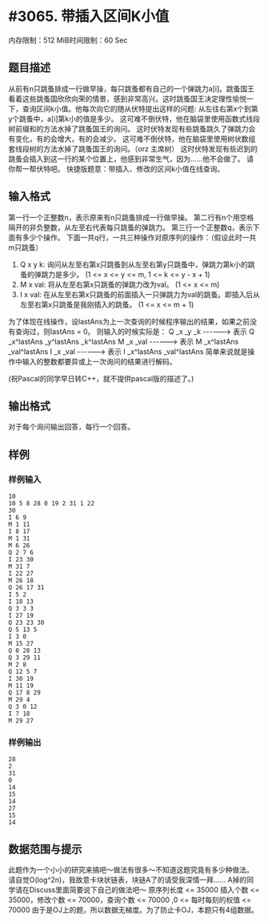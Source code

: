 # #3065. 带插入区间K小值

内存限制：512 MiB时间限制：60 Sec

## 题目描述

从前有n只跳蚤排成一行做早操，每只跳蚤都有自己的一个弹跳力a[i]。跳蚤国王看着这些跳蚤国欣欣向荣的情景，感到非常高兴。这时跳蚤国王决定理性愉悦一下，查询区间k小值。他每次向它的随从伏特提出这样的问题: 从左往右第x个到第y个跳蚤中，a[i]第k小的值是多少。
这可难不倒伏特，他在脑袋里使用函数式线段树前缀和的方法水掉了跳蚤国王的询问。
这时伏特发现有些跳蚤跳久了弹跳力会有变化，有的会增大，有的会减少。
这可难不倒伏特，他在脑袋里使用树状数组套线段树的方法水掉了跳蚤国王的询问。（orz 主席树）
这时伏特发现有些迟到的跳蚤会插入到这一行的某个位置上，他感到非常生气，因为&hellip;&hellip;他不会做了。
请你帮一帮伏特吧。
快捷版题意：带插入、修改的区间k小值在线查询。

## 输入格式

第一行一个正整数n，表示原来有n只跳蚤排成一行做早操。
第二行有n个用空格隔开的非负整数，从左至右代表每只跳蚤的弹跳力。
第三行一个正整数q，表示下面有多少个操作。
下面一共q行，一共三种操作对原序列的操作：（假设此时一共m只跳蚤）
1. Q x y k: 询问从左至右第x只跳蚤到从左至右第y只跳蚤中，弹跳力第k小的跳蚤的弹跳力是多少。
    (1 <= x <= y <= m, 1 <= k <= y - x + 1)
2. M x val: 将从左至右第x只跳蚤的弹跳力改为val。
    (1 <= x <= m)
3. I x val: 在从左至右第x只跳蚤的前面插入一只弹跳力为val的跳蚤。即插入后从左至右第x只跳蚤是我刚插入的跳蚤。
    (1 <= x <= m + 1)

为了体现在线操作，设lastAns为上一次查询的时候程序输出的结果，如果之前没有查询过，则lastAns = 0。
则输入的时候实际是：
Q _x _y _k ------> 表示 Q _x^lastAns _y^lastAns _k^lastAns
M _x _val  ------> 表示 M _x^lastAns _val^lastAns
I _x _val  ------> 表示 I _x^lastAns _val^lastAns
简单来说就是操作中输入的整数都要异或上一次询问的结果进行解码。

(祝Pascal的同学早日转C++，就不提供pascal版的描述了。)

## 输出格式

对于每个询问输出回答，每行一个回答。

## 样例

### 样例输入

    
    10
    10 5 8 28 0 19 2 31 1 22 
    30
    I 6 9
    M 1 11
    I 8 17
    M 1 31
    M 6 26
    Q 2 7 6
    I 23 30
    M 31 7
    I 22 27
    M 26 18
    Q 26 17 31
    I 5 2
    I 18 13
    Q 3 3 3
    I 27 19
    Q 23 23 30
    Q 5 13 5
    I 3 0
    M 15 27
    Q 0 28 13
    Q 3 29 11
    M 2 8
    Q 12 5 7
    I 30 19
    M 11 19
    Q 17 8 29
    M 29 4
    Q 3 0 12
    I 7 18
    M 29 27
    
    

### 样例输出

    
    28
    2
    31
    0
    14
    15
    14
    27
    15
    14
    
    

## 数据范围与提示

此题作为一个小小的研究来搞吧～做法有很多～不知道这题究竟有多少种做法。
请自觉O(log^2n)，我故意卡块状链表，块链A了的请受我深情一拜&hellip;&hellip;
A掉的同学请在Discuss里面简要说下自己的做法吧～
原序列长度 <= 35000
插入个数 <= 35000，修改个数 <= 70000，查询个数 <= 70000  ,0 <= 每时每刻的权值 <= 70000
由于是OJ上的题，所以数据无梯度。为了防止卡OJ，本题只有4组数据。
